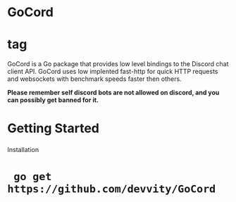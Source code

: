 # GoCord <h1> tag
GoCord is a Go package that provides low level bindings to the Discord chat client API. GoCord uses low implented fast-http for quick HTTP requests and websockets with benchmark speeds faster then others. 

**Please remember self discord bots are not allowed on discord, and you can possibly get banned for it.**

# Getting Started <h3>
  Installation <h1> 
  
  `` 
  go get https://github.com/devvity/GoCord
  ``
  

